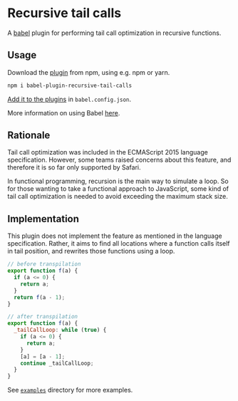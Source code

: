 # Recursive tail calls

A [babel](https://babeljs.io/) plugin for performing tail call optimization in
recursive functions.

## Usage

Download the
[plugin](https://www.npmjs.com/package/babel-plugin-recursive-tail-calls) from
npm, using e.g. npm or yarn.

```sh
npm i babel-plugin-recursive-tail-calls
```

[Add it to the plugins](https://babeljs.io/docs/plugins) in `babel.config.json`.

More information on using Babel [here](https://babeljs.io/docs/usage).

## Rationale

Tail call optimization was included in the ECMAScript 2015 language
specification. However, some teams raised concerns about this feature, and
therefore it is so far only supported by Safari.

In functional programming, recursion is the main way to simulate a loop. So for
those wanting to take a functional approach to JavaScript, some kind of tail call
optimization is needed to avoid exceeding the maximum stack size.

## Implementation

This plugin does not implement the feature as mentioned in the language
specification. Rather, it aims to find all locations where a function calls
itself in tail position, and rewrites those functions using a loop.

```js
// before transpilation
export function f(a) {
  if (a <= 0) {
    return a;
  }
  return f(a - 1);
}

// after transpilation
export function f(a) {
  _tailCallLoop: while (true) {
    if (a <= 0) {
      return a;
    }
    [a] = [a - 1];
    continue _tailCallLoop;
  }
}
```

See [`examples`](examples) directory for more examples.
